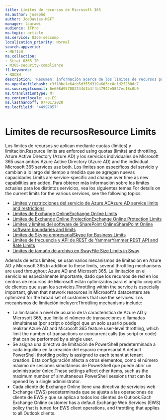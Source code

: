 ```yaml
---
title: Límites de recursos de Microsoft 365
ms.author: josephd
author: JoeDavies-MSFT
manager: laurawi
audience: ITPro
ms.topic: article
ms.service: O365-seccomp
localization_priority: Normal
search.appverid:
- MET150
ms.collection:
- Strat_O365_IP
- M365-security-compliance
f1.keywords:
- NOCSH
description: 'Resumen: información acerca de los límites de recursos para las distintas aplicaciones en Microsoft 365.'
ms.openlocfilehash: c3f10be1e64cb5d355d319a603cc0c1d2f238dc7
ms.sourcegitcommit: 6e608d957082244d1b4ffb47942e5847ec18c0b9
ms.translationtype: MT
ms.contentlocale: es-ES
ms.lasthandoff: 07/01/2020
ms.locfileid: "44997857"
---
```

# <a name="resource-limits"></a><span data-ttu-id="5cbfe-103">Límites de recursos</span><span class="sxs-lookup"><span data-stu-id="5cbfe-103">Resource Limits</span></span>

<span data-ttu-id="5cbfe-104">Los límites de recursos se aplican mediante cuotas (límites) y limitación.</span><span class="sxs-lookup"><span data-stu-id="5cbfe-104">Resource limits are enforced using quotas (limits) and throttling.</span></span> <span data-ttu-id="5cbfe-105">Azure Active Directory (Azure AD) y los servicios individuales de Microsoft 365 usan ambos.</span><span class="sxs-lookup"><span data-stu-id="5cbfe-105">Azure Active Directory (Azure AD) and the individual Microsoft 365 services use both.</span></span> <span data-ttu-id="5cbfe-106">Los límites son específicos del servicio y cambian a lo largo del tiempo a medida que se agregan nuevas capacidades.</span><span class="sxs-lookup"><span data-stu-id="5cbfe-106">Limits are service-specific and change over time as new capabilities are added.</span></span> <span data-ttu-id="5cbfe-107">Para obtener más información sobre los límites actuales para los distintos servicios, vea los siguientes temas:</span><span class="sxs-lookup"><span data-stu-id="5cbfe-107">For details on the current limits for the various services, see the following topics:</span></span>

- [<span data-ttu-id="5cbfe-108">Límites y restricciones del servicio de Azure AD</span><span class="sxs-lookup"><span data-stu-id="5cbfe-108">Azure AD service limits and restrictions</span></span>](https://docs.microsoft.com/azure/azure-resource-manager/management/azure-subscription-service-limits)
- [<span data-ttu-id="5cbfe-109">Límites de Exchange Online</span><span class="sxs-lookup"><span data-stu-id="5cbfe-109">Exchange Online Limits</span></span>](https://technet.microsoft.com/library/exchange-online-limits.aspx)
- [<span data-ttu-id="5cbfe-110">Límites de Exchange Online Protection</span><span class="sxs-lookup"><span data-stu-id="5cbfe-110">Exchange Online Protection Limits</span></span>](https://technet.microsoft.com/library/exchange-online-protection-limits.aspx)
- [<span data-ttu-id="5cbfe-111">Límites y límites del software de SharePoint Online</span><span class="sxs-lookup"><span data-stu-id="5cbfe-111">SharePoint Online software boundaries and limits</span></span>](https://support.office.com/article/SharePoint-Online-software-boundaries-and-limits-8F34FF47-B749-408B-ABC0-B605E1F6D498)
- [<span data-ttu-id="5cbfe-112">Límites de Skype empresarial</span><span class="sxs-lookup"><span data-stu-id="5cbfe-112">Skype for Business Limits</span></span>](https://technet.microsoft.com/library/skype-for-business-online-limits.aspx)
- [<span data-ttu-id="5cbfe-113">Límites de frecuencia y API de REST de Yammer</span><span class="sxs-lookup"><span data-stu-id="5cbfe-113">Yammer REST API and Rate Limits</span></span>](https://developer.yammer.com/docs/rest-api-rate-limits)
- [<span data-ttu-id="5cbfe-114">Límites de tamaño de archivo en Sway</span><span class="sxs-lookup"><span data-stu-id="5cbfe-114">File Size Limits in Sway</span></span>](https://support.office.com/article/File-size-limits-in-Sway-4db21bc6-b42b-499f-9272-66e089db109f)

<span data-ttu-id="5cbfe-115">Además de estos límites, se usan varios mecanismos de limitación en Azure AD y Microsoft 365.</span><span class="sxs-lookup"><span data-stu-id="5cbfe-115">In addition to these limits, several throttling mechanisms are used throughout Azure AD and Microsoft 365.</span></span> <span data-ttu-id="5cbfe-116">La limitación en el servicio es especialmente importante, dado que los recursos de red en los centros de recursos de Microsoft están optimizados para el amplio conjunto de clientes que usan los servicios.</span><span class="sxs-lookup"><span data-stu-id="5cbfe-116">Throttling within the service is especially important, given that network resources in Microsoft's datacenters are optimized for the broad set of customers that use the services.</span></span> <span data-ttu-id="5cbfe-117">Los mecanismos de limitación incluyen:</span><span class="sxs-lookup"><span data-stu-id="5cbfe-117">Throttling mechanisms include:</span></span>

- <span data-ttu-id="5cbfe-118">La limitación a nivel de usuario de la característica de Azure AD y Microsoft 365, que limita el número de transacciones o llamadas simultáneas (por script o código) que un solo usuario puede realizar.</span><span class="sxs-lookup"><span data-stu-id="5cbfe-118">Azure AD and Microsoft 365 feature user-level throttling, which limit the number of transactions or concurrent calls (by script or code) that can be performed by a single user.</span></span>
- <span data-ttu-id="5cbfe-119">Se asigna una directiva de limitación de PowerShell predeterminada a cada inquilino en la creación del espacio empresarial.</span><span class="sxs-lookup"><span data-stu-id="5cbfe-119">A default PowerShell throttling policy is assigned to each tenant at tenant creation.</span></span> <span data-ttu-id="5cbfe-120">Esta configuración afecta a otros elementos, como el número máximo de sesiones simultáneas de PowerShell que puede abrir un administrador único.</span><span class="sxs-lookup"><span data-stu-id="5cbfe-120">These settings affect other items, such as the maximum number of simultaneous PowerShell sessions that can be opened by a single administrator.</span></span>
- <span data-ttu-id="5cbfe-121">Cada cliente de Exchange Online tiene una directiva de servicios web Exchange (EWS) predeterminada que se ajusta a las operaciones de cliente de EWS y que se aplica a todos los clientes de Outlook.</span><span class="sxs-lookup"><span data-stu-id="5cbfe-121">Each Exchange Online customer has a default Exchange Web Services (EWS) policy that is tuned for EWS client operations, and throttling that applies to all Outlook clients.</span></span>
